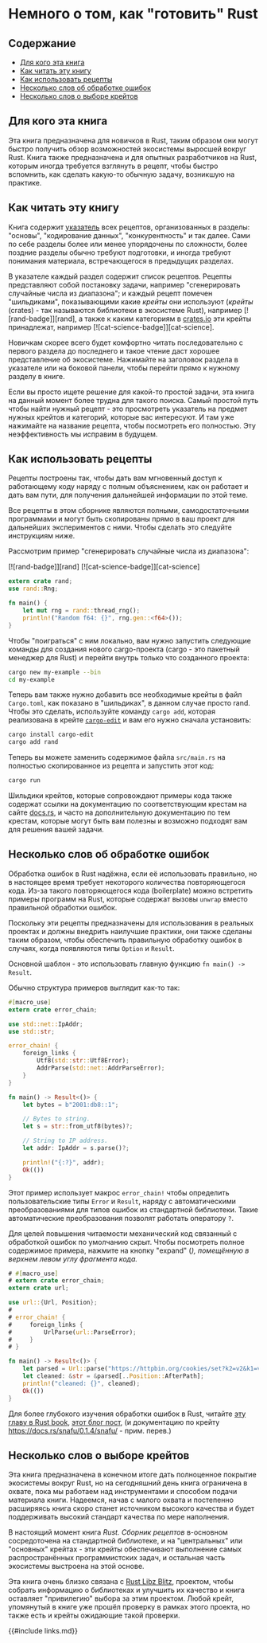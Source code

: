 # Немного о том, как "готовить" Rust

## Содержание

- [Для кого эта книга](#who-this-book-is-for)
- [Как читать эту книгу](#how-to-read-this-book)
- [Как использовать рецепты](#how-to-use-the-recipes)
- [Несколько слов об обработке ошибок](#a-note-about-error-handling)
- [Несколько слов о выборе крейтов](#a-note-about-crate-representation)

## Для кого эта книга

Эта книга предназначена для новичков в Rust, таким образом они могут быстро получить обзор возможностей экосистемы выросшей вокруг Rust. Книга также предназначена и для опытных разработчиков на Rust, которым иногда требуется взглянуть в рецепт, чтобы быстро вспомнить, как сделать какую-то обычную задачу, возникшую на практике.

## Как читать эту книгу

Книга содержит [указатель] всех рецептов, организованных в разделы: "основы", "кодирование данных", "конкурентность" и так далее. Сами по себе разделы более или менее упорядочены по сложности, более поздние разделы обычно требуют подготовки, и иногда требуют понимания материала, встречающегося в предыдущих разделах.

В указателе каждый раздел содержит список рецептов. Рецепты представляют собой постановку задачи, например "сгенерировать случайные числа из диапазона"; и каждый рецепт помечен "шильдиками", показывающими какие *крейты* они используют (*крейты* (crates) - так называются библиотеки в экосистеме Rust), например [![rand-badge]][rand], а также к каким категориям в [crates.io] эти крейты принадлежат, например [![cat-science-badge]][cat-science].

Новичкам скорее всего будет комфортно читать последовательно с первого раздела до последнего и такое чтение даст хорошее представление об экосистеме. Нажимайте на заголовок раздела в указателе или на боковой панели, чтобы перейти прямо к нужному разделу в книге.

Если вы просто ищете решение для какой-то простой задачи, эта книга на данный момент более трудна для такого поиска. Самый простой путь чтобы найти нужный рецепт - это просмотреть указатель на предмет нужных крейтов и категорий, которые вас интересуют. И там уже нажимайте на название рецепта, чтобы посмотреть его полностью. Эту неэффективность мы исправим в будущем.

## Как использовать рецепты

Рецепты построены так, чтобы дать вам мгновенный доступ к работающему коду наряду с полным объяснением, как он работает и дать вам пути, для получения дальнейшей информации по этой теме.

Все рецепты в этом сборнике являются полными, самодостаточными программами и могут быть скопированы прямо в ваш проект для дальнейших экспериментов с ними. Чтобы сделать это следуйте инструкциям ниже.

Рассмотрим пример "сгенерировать случайные числа из диапазона":

[![rand-badge]][rand] [![cat-science-badge]][cat-science]

```rust
extern crate rand;
use rand::Rng;

fn main() {
    let mut rng = rand::thread_rng();
    println!("Random f64: {}", rng.gen::<f64>());
}
```

Чтобы "поиграться" с ним локально, вам нужно запустить следующие команды для создания нового cargo-проекта (cargo - это пакетный менеджер для Rust) и перейти внутрь только что созданного проекта:

```sh
cargo new my-example --bin
cd my-example
```

Теперь вам также нужно добавить все необходимые крейты в файл `Cargo.toml`, как показано в "шильдиках", в данном случае просто rand. Чтобы это сделать, используйте команду `cargo add`, которая реализована в крейте [`cargo-edit`] и вам его нужно сначала установить:

```sh
cargo install cargo-edit
cargo add rand
```

Теперь вы можете заменить содержимое файла `src/main.rs` на полностью скопированное из рецепта и запустить этот код:

```sh
cargo run
```

Шильдики крейтов, которые сопровождают примеры кода также содержат ссылки на документацию по соответствующим крестам на сайте [docs.rs], и часто на дополнительную документацию по тем крестам, которые могут быть вам полезны и возможно подходят вам для решения вашей задачи.

## Несколько слов об обработке ошибок

Обработка ошибок в Rust надёжна, если её использовать правильно, но в настоящее время требует некоторого количества повторяющегося кода. Из-за такого повторяющегося кода (boilerplate) можно встретить примеры программ на Rust, которые содержат вызовы `unwrap` вместо правильной обработки ошибок.

Поскольку эти рецепты предназначены для использования в реальных проектах и должны внедрить наилучшие практики, они также сделаны таким образом, чтобы обеспечить правильную обработку ошибок в случаях, когда появляются типы `Option` и `Result`.

Основной шаблон - это использовать главную функцию `fn main() -> Result`.

Обычно структура примеров выглядит как-то так:

```rust
#[macro_use]
extern crate error_chain;

use std::net::IpAddr;
use std::str;

error_chain! {
    foreign_links {
        Utf8(std::str::Utf8Error);
        AddrParse(std::net::AddrParseError);
    }
}

fn main() -> Result<()> {
    let bytes = b"2001:db8::1";

    // Bytes to string.
    let s = str::from_utf8(bytes)?;

    // String to IP address.
    let addr: IpAddr = s.parse()?;

    println!("{:?}", addr);
    Ok(())
}
```

Этот пример использует макрос `error_chain!` чтобы определить пользовательские типы `Error` и `Result`, наряду с автоматическими преобразованиями для типов ошибок из стандартной библиотеки. Такие автоматические преобразования позволят работать оператору `?`.

Для целей повышения читаемости механический код связанный с обработкой ошибок по умолчанию скрыт. Чтобы посмотреть полное содержимое примера, нажмите на кнопку "expand" (<i class="fa fa-expand">), помещённую в верхнем левом углу фрагмента кода.</i>

```rust
# #[macro_use]
# extern crate error_chain;
extern crate url;

use url::{Url, Position};
#
# error_chain! {
#     foreign_links {
#         UrlParse(url::ParseError);
#     }
# }

fn main() -> Result<()> {
    let parsed = Url::parse("https://httpbin.org/cookies/set?k2=v2&k1=v1")?;
    let cleaned: &str = &parsed[..Position::AfterPath];
    println!("cleaned: {}", cleaned);
    Ok(())
}
```

Для более глубокого изучения обработки ошибок в Rust, читайте [эту главу в Rust book], [этот блог пост], (и документацию по крейту https://docs.rs/snafu/0.1.4/snafu/ - прим. перев.)

## Несколько слов о выборе крейтов

Эта книга предназначена в конечном итоге дать полноценное покрытие экосистемы вокруг Rust, но на сегодняшний день книга ограничена в охвате, пока мы работаем над инструментами и способом подачи материала книги. Надеемся, начав с малого охвата и постепенно расширяясь книга скоро станет источником высокого качества и будет поддерживать высокий стандарт качества по мере наполнения.

В настоящий момент книга _Rust. Сборник рецептов_ в-основном сосредоточена на стандартной библиотеке, и на "центральных" или "основных" крейтах - эти крейты обеспечивают выполнение самых распространённых программистских задач, и остальная часть экосистемы выстроена на этой основе.

Эта книга очень близко связана с [Rust Libz Blitz], проектом, чтобы собрать информацию о библиотеках и улучшить их качество и книга оставляет "привилегию" выбора за этим проектом. Любой крейт, упомянутый в книге уже прошёл проверку в рамках этого проекта, но также есть и крейты ожидающие такой проверки.

{{#include links.md}}


[указатель]: intro.html
[эту главу в Rust book]: https://doc.rust-lang.org/book/error-handling.html
[этот блог пост]: https://brson.github.io/2016/11/30/starting-with-error-chain
[Rust Libz Blitz]: https://docs.rs/error-chain/
[crates.io]: https://internals.rust-lang.org/t/rust-libz-blitz/5184
[docs.rs]: https://crates.io
[`cargo-edit`]: https://docs.rs